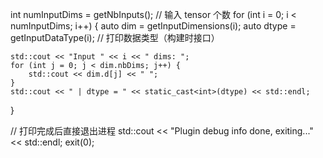 int numInputDims = getNbInputs();  // 输入 tensor 个数
for (int i = 0; i < numInputDims; i++) {
    auto dim = getInputDimensions(i);
    auto dtype = getInputDataType(i);  // 打印数据类型（构建时接口）

    std::cout << "Input " << i << " dims: ";
    for (int j = 0; j < dim.nbDims; j++) {
        std::cout << dim.d[j] << " ";
    }
    std::cout << " | dtype = " << static_cast<int>(dtype) << std::endl;
}

// 打印完成后直接退出进程
std::cout << "Plugin debug info done, exiting..." << std::endl;
exit(0);
